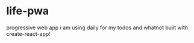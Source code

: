 # life-pwa
progressive web app i am using daily for my todos and whatnot
built with create-react-app!
